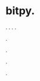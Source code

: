 # bitpy.
.
.
.
.












.






















































.
























.



























.
















